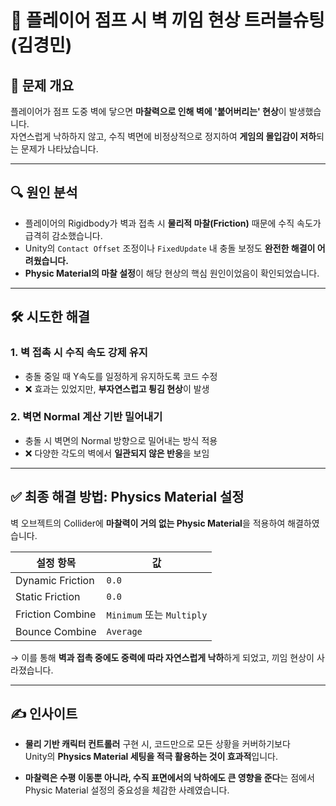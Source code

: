 # 🧱 플레이어 점프 시 벽 끼임 현상 트러블슈팅 (김경민)

## 🔧 문제 개요

플레이어가 점프 도중 벽에 닿으면 **마찰력으로 인해 벽에 '붙어버리는' 현상**이 발생했습니다.  
자연스럽게 낙하하지 않고, 수직 벽면에 비정상적으로 정지하여 **게임의 몰입감이 저하**되는 문제가 나타났습니다.

---

## 🔍 원인 분석

- 플레이어의 Rigidbody가 벽과 접촉 시 **물리적 마찰(Friction)** 때문에 수직 속도가 급격히 감소했습니다.  
- Unity의 `Contact Offset` 조정이나 `FixedUpdate` 내 충돌 보정도 **완전한 해결이 어려웠습니다.**  
- **Physic Material의 마찰 설정**이 해당 현상의 핵심 원인이었음이 확인되었습니다.

---

## 🛠️ 시도한 해결

### 1. 벽 접촉 시 수직 속도 강제 유지
- 충돌 중일 때 Y속도를 일정하게 유지하도록 코드 수정
- ❌ 효과는 있었지만, **부자연스럽고 튕김 현상**이 발생

### 2. 벽면 Normal 계산 기반 밀어내기
- 충돌 시 벽면의 Normal 방향으로 밀어내는 방식 적용
- ❌ 다양한 각도의 벽에서 **일관되지 않은 반응**을 보임

---

## ✅ 최종 해결 방법: Physics Material 설정

벽 오브젝트의 Collider에 **마찰력이 거의 없는 Physic Material**을 적용하여 해결하였습니다.

| 설정 항목        | 값          |
|------------------|-------------|
| Dynamic Friction | `0.0`       |
| Static Friction  | `0.0`       |
| Friction Combine | `Minimum` 또는 `Multiply` |
| Bounce Combine   | `Average`   |

→ 이를 통해 **벽과 접촉 중에도 중력에 따라 자연스럽게 낙하**하게 되었고, 끼임 현상이 사라졌습니다.

---

## ✍️ 인사이트

- **물리 기반 캐릭터 컨트롤러** 구현 시, 코드만으로 모든 상황을 커버하기보다  
  Unity의 **Physics Material 세팅을 적극 활용하는 것이 효과적**입니다.

- **마찰력은 수평 이동뿐 아니라, 수직 표면에서의 낙하에도 큰 영향을 준다**는 점에서  
  Physic Material 설정의 중요성을 체감한 사례였습니다.
